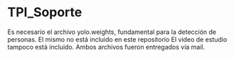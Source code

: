 # TPI_Soporte

Es necesario el archivo yolo.weights, fundamental para la detección de personas. El mismo no está incluido en este repositorio
El video de estudio tampoco está incluido.
Ambos archivos fueron entregados vía mail.
